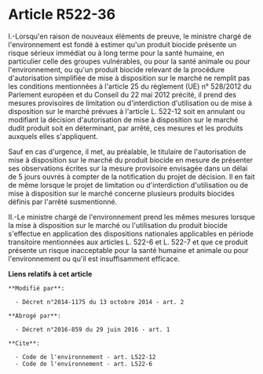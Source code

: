 # Article R522-36

I.-Lorsqu'en raison de nouveaux éléments de preuve, le ministre chargé de l'environnement est fondé à estimer qu'un produit
biocide présente un risque sérieux immédiat ou à long terme pour la santé humaine, en particulier celle des groupes
vulnérables, ou pour la santé animale ou pour l'environnement, ou qu'un produit biocide relevant de la procédure
d'autorisation simplifiée de mise à disposition sur le marché ne remplit pas les conditions mentionnées à l'article 25 du
règlement (UE) n° 528/2012 du Parlement européen et du Conseil du 22 mai 2012 précité, il prend des mesures provisoires de
limitation ou d'interdiction d'utilisation ou de mise à disposition sur le marché prévues à l'article L. 522-12 soit en
annulant ou modifiant la décision d'autorisation de mise à disposition sur le marché dudit produit soit en déterminant, par
arrêté, ces mesures et les produits auxquels elles s'appliquent. 

Sauf en cas d'urgence, il met, au préalable, le titulaire de l'autorisation de mise à disposition sur le marché du produit
biocide en mesure de présenter ses observations écrites sur la mesure provisoire envisagée dans un délai de 5 jours ouvrés à
compter de la notification du projet de décision. Il en fait de même lorsque le projet de limitation ou d'interdiction
d'utilisation ou de mise à disposition sur le marché concerne plusieurs produits biocides définis par l'arrêté susmentionné. 

II.-Le ministre chargé de l'environnement prend les mêmes mesures lorsque la mise à disposition sur le marché ou
l'utilisation du produit biocide s'effectue en application des dispositions nationales applicables en période transitoire
mentionnées aux articles L. 522-6 et L. 522-7 et que ce produit présente un risque inacceptable pour la santé humaine et
animale ou pour l'environnement ou qu'il est insuffisamment efficace.

**Liens relatifs à cet article**

	**Modifié par**:

	  - Décret n°2014-1175 du 13 octobre 2014 - art. 2

	**Abrogé par**:

	  - Décret n°2016-859 du 29 juin 2016 - art. 1

	**Cite**:

	  - Code de l'environnement - art. L522-12
	  - Code de l'environnement - art. L522-6
